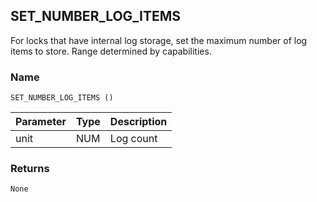 ## SET\_NUMBER\_LOG\_ITEMS

For locks that have internal log storage, set the maximum number of log items to store. Range determined by capabilities.


### Name

`SET_NUMBER_LOG_ITEMS ()`


| Parameter | Type | Description |
| --------- | ---- | ----------- |
| unit      | NUM  | Log count   |



### Returns

`None`
